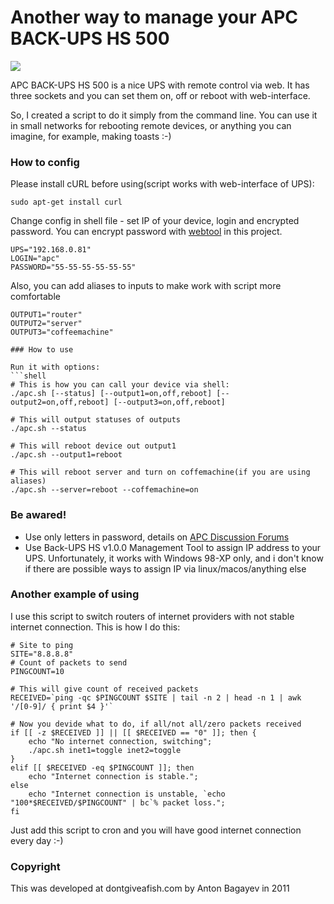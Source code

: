 # Another way to manage your APC BACK-UPS HS 500

![](https://raw.githubusercontent.com/abagayev/apc-hs-500/master/hs500.jpg)

APC BACK-UPS HS 500 is a nice UPS with remote control via web. It has three sockets and you can set them on, off or reboot with web-interface.

So, I created a script to do it simply from the command line. You can use it in small networks for rebooting remote devices, or anything you can imagine, for example, making toasts :-)

### How to config

Please install cURL before using(script works with web-interface of UPS):

```shell
sudo apt-get install curl
```

Change config in shell file - set IP of your device, login and encrypted password. You can encrypt password with [webtool](http://htmlpreview.github.io/?https://raw.githubusercontent.com/abagayev/apc-hs-500/master/passwordgenerator.html) in this project.

```shell
UPS="192.168.0.81"
LOGIN="apc"
PASSWORD="55-55-55-55-55-55"
```

Also, you can add aliases to inputs to make work with script more comfortable
```shell
OUTPUT1="router"
OUTPUT2="server"
OUTPUT3="coffeemachine"

### How to use

Run it with options: 
```shell
# This is how you can call your device via shell:
./apc.sh [--status] [--output1=on,off,reboot] [--output2=on,off,reboot] [--output3=on,off,reboot]

# This will output statuses of outputs
./apc.sh --status

# This will reboot device out output1
./apc.sh --output1=reboot

# This will reboot server and turn on coffemachine(if you are using aliases)
./apc.sh --server=reboot --coffemachine=on

```

### Be awared!

* Use only letters in password, details on [APC Discussion Forums](http://www.apc-forums.com/thread.jspa?threadID=4563&start=0&tstart=0)
* Use Back-UPS HS v1.0.0 Management Tool to assign IP address to your UPS. Unfortunately, it works with Windows 98-XP only, and i don't know if there are possible ways to assign IP via linux/macos/anything else

### Another example of using

I use this script to switch routers of internet providers with not stable internet connection. This is how I do this:

```shell
# Site to ping
SITE="8.8.8.8"
# Count of packets to send
PINGCOUNT=10

# This will give count of received packets
RECEIVED=`ping -qc $PINGCOUNT $SITE | tail -n 2 | head -n 1 | awk '/[0-9]/ { print $4 }'`

# Now you devide what to do, if all/not all/zero packets received
if [[ -z $RECEIVED ]] || [[ $RECEIVED == "0" ]]; then {
	echo "No internet connection, switching";
	./apc.sh inet1=toggle inet2=toggle
}
elif [[ $RECEIVED -eq $PINGCOUNT ]]; then
	echo "Internet connection is stable.";
else
	echo "Internet connection is unstable, `echo "100*$RECEIVED/$PINGCOUNT" | bc`% packet loss.";
fi
```

Just add this script to cron and you will have good internet connection every day :-)

### Copyright

This was developed at dontgiveafish.com by Anton Bagayev in 2011